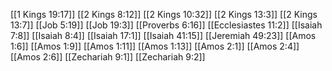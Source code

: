 [[1 Kings 19:17]]
[[2 Kings 8:12]]
[[2 Kings 10:32]]
[[2 Kings 13:3]]
[[2 Kings 13:7]]
[[Job 5:19]]
[[Job 19:3]]
[[Proverbs 6:16]]
[[Ecclesiastes 11:2]]
[[Isaiah 7:8]]
[[Isaiah 8:4]]
[[Isaiah 17:1]]
[[Isaiah 41:15]]
[[Jeremiah 49:23]]
[[Amos 1:6]]
[[Amos 1:9]]
[[Amos 1:11]]
[[Amos 1:13]]
[[Amos 2:1]]
[[Amos 2:4]]
[[Amos 2:6]]
[[Zechariah 9:1]]
[[Zechariah 9:2]]
